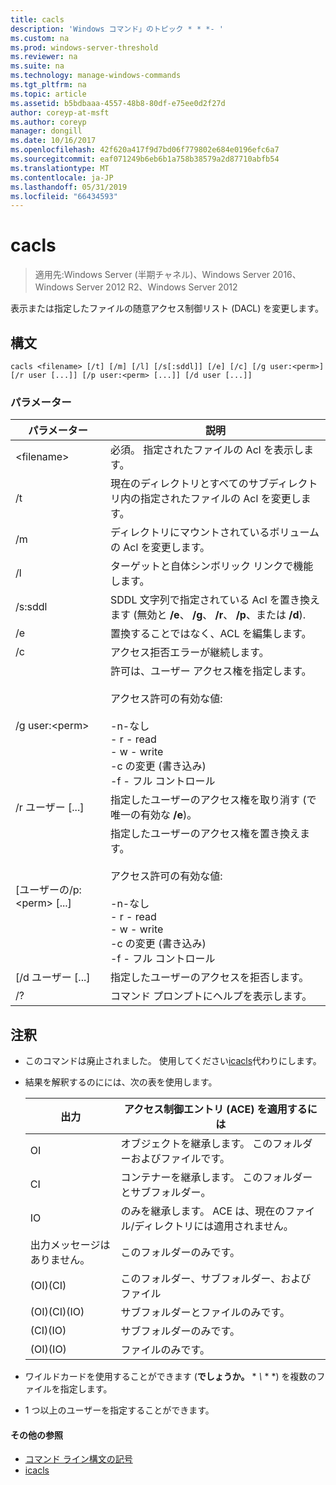 ```yaml
---
title: cacls
description: 'Windows コマンド」のトピック * * *- '
ms.custom: na
ms.prod: windows-server-threshold
ms.reviewer: na
ms.suite: na
ms.technology: manage-windows-commands
ms.tgt_pltfrm: na
ms.topic: article
ms.assetid: b5bdbaaa-4557-48b8-80df-e75ee0d2f27d
author: coreyp-at-msft
ms.author: coreyp
manager: dongill
ms.date: 10/16/2017
ms.openlocfilehash: 42f620a417f9d7bd06f779802e684e0196efc6a7
ms.sourcegitcommit: eaf071249b6eb6b1a758b38579a2d87710abfb54
ms.translationtype: MT
ms.contentlocale: ja-JP
ms.lasthandoff: 05/31/2019
ms.locfileid: "66434593"
---
```

# <a name="cacls"></a>cacls

>適用先:Windows Server (半期チャネル)、Windows Server 2016、Windows Server 2012 R2、Windows Server 2012

表示または指定したファイルの随意アクセス制御リスト (DACL) を変更します。  
## <a name="syntax"></a>構文  
```  
cacls <filename> [/t] [/m] [/l] [/s[:sddl]] [/e] [/c] [/g user:<perm>] [/r user [...]] [/p user:<perm> [...]] [/d user [...]]  
```  
### <a name="parameters"></a>パラメーター  

|        パラメーター        |                                                                                            説明                                                                                             |
|-------------------------|----------------------------------------------------------------------------------------------------------------------------------------------------------------------------------------------------|
|      \<filename\>       |                                                                            必須。 指定されたファイルの Acl を表示します。                                                                             |
|           /t            |                                                          現在のディレクトリとすべてのサブディレクトリ内の指定されたファイルの Acl を変更します。                                                          |
|           /m            |                                                                          ディレクトリにマウントされているボリュームの Acl を変更します。                                                                           |
|           /l            |                                                                        ターゲットと自体シンボリック リンクで機能します。                                                                         |
|         /s:sddl         |                                       SDDL 文字列で指定されている Acl を置き換えます (無効と **/e**、 **/g**、 **/r**、 **/p**、または **/d**).                                        |
|           /e            |                                                                                 置換することではなく、ACL を編集します。                                                                                  |
|           /c            |                                                                                 アクセス拒否エラーが継続します。                                                                                  |
|    /g user:\<perm\>     |   許可は、ユーザー アクセス権を指定します。<br /><br />アクセス許可の有効な値:<br /><br />-n-なし<br />-   r - read<br />-   w - write<br />-c の変更 (書き込み)<br />-f - フル コントロール   |
|      /r ユーザー [...]      |                                                                  指定したユーザーのアクセス権を取り消す (で唯一の有効な **/e**)。                                                                   |
| [ユーザーの/p:\<perm\> [...] | 指定したユーザーのアクセス権を置き換えます。<br /><br />アクセス許可の有効な値:<br /><br />-n-なし<br />-   r - read<br />-   w - write<br />-c の変更 (書き込み)<br />-f - フル コントロール |
|     [/d ユーザー [...]      |                                                                                    指定したユーザーのアクセスを拒否します。                                                                                     |
|           /?            |                                                                                コマンド プロンプトにヘルプを表示します。                                                                                |

## <a name="remarks"></a>注釈  
- このコマンドは廃止されました。 使用してください[icacls](icacls.md)代わりにします。  
- 結果を解釈するのにには、次の表を使用します。  


  |      出力       |                アクセス制御エントリ (ACE) を適用するには                |
  |-------------------|---------------------------------------------------------------------|
  |        OI         |               オブジェクトを継承します。 このフォルダーおよびファイルです。                |
  |        CI         |           コンテナーを継承します。 このフォルダーとサブフォルダー。            |
  |        IO         | のみを継承します。 ACE は、現在のファイル/ディレクトリには適用されません。 |
  | 出力メッセージはありません。 |                          このフォルダーのみです。                          |
  |     (OI)(CI)      |                 このフォルダー、サブフォルダー、およびファイル                 |
  |   (OI)(CI)(IO)    |                     サブフォルダーとファイルのみです。                      |
  |     (CI)(IO)      |                          サブフォルダーのみです。                           |
  |     (OI)(IO)      |                             ファイルのみです。                             |


- ワイルドカードを使用することができます (**でしょうか。** * *\\* * *) を複数のファイルを指定します。  
- 1 つ以上のユーザーを指定することができます。  

#### <a name="additional-references"></a>その他の参照  
-   [コマンド ライン構文の記号](command-line-syntax-key.md)   
-   [icacls](icacls.md)  
